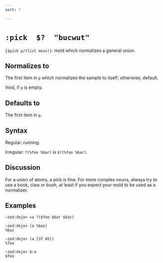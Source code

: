 ```yaml
---
sort: 7

---
```


# `:pick  $?  "bucwut"`

`{$pick p/(list moss)}`: mold which normalizes a general union.

## Normalizes to

The first item in `p` which normalizes the sample to itself;
otherwise, default.

Void, if `p` is empty.

## Defaults to

The first item in `p`. 

## Syntax

Regular: *running*.

Irregular: `?(%foo %bar)` is `$?(%foo %bar)`.

## Discussion

For a union of atoms, a pick is fine.  For more complex nouns,
always try to use a book, claw or bush, at least if you expect
your mold to be used as a normalizer.

## Examples

```
~zod:dojo> =a ?($foo $bar $baz)

~zod:dojo> (a %baz)
%baz

~zod:dojo> (a [37 45])
%foo

~zod:dojo> $:a
$foo
```

